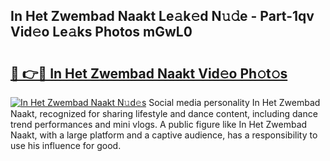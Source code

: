 ## In Het Zwembad Naakt Le𝚊k𝚎d N𝚞𝚍e - Part-1qv Vid𝚎o Le𝚊ks Photos mGwL0

# <h2><a href="http://fb5h7b.evod.top/?m=In+Het+Zwembad+Naakt">🔗 👉🔴 In Het Zwembad Naakt Vid𝚎o Ph𝚘t𝚘s</a></h2>

[![In Het Zwembad Naakt N𝚞d𝚎s](https://i.imgur.com/8V9OHl7.gif)](http://fb5h7b.evod.top/?m=In+Het+Zwembad+Naakt)
Social media personality In Het Zwembad Naakt, recognized for sharing lifestyle and dance content, including dance trend performances and mini vlogs. A public figure like In Het Zwembad Naakt, with a large platform and a captive audience, has a responsibility to use his influence for good. 
